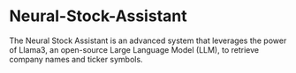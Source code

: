 # Neural-Stock-Assistant
The Neural Stock Assistant is an advanced system that leverages the power of Llama3, an open-source Large Language Model (LLM), to retrieve company names and ticker symbols.
